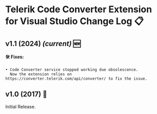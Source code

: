 # Telerik Code Converter Extension for Visual Studio Change Log 📋

## v1.1 (2024) *(current)* 🆕
#### 🛠️ Fixes:
    • Code Converter service stopped working due obsolescence.
      Now the extension relies on https://converter.telerik.com/api/converter/ to fix the issue.

## v1.0 (2017) 🔄
Initial Release.